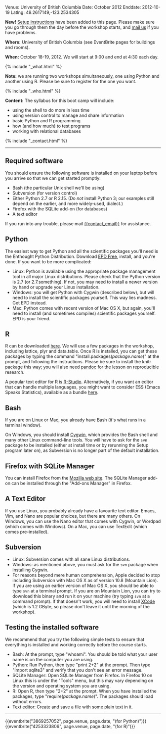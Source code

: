 Venue: University of British Columbia
Date: October 2012
Enddate: 2012-10-19
Latlng: 49.2617149,-123.2534305

<p><strong>New!</strong> <a href="#install">Setup instructions</a> have been added to this page. Please make sure you go through them the day before the workshop starts, and <a href="mailto:{{contact_email}}">mail us</a> if you have problems.</p>
<p><strong>Where:</strong> University of British Columbia (see EventBrite pages for buildings and rooms).</p>
<p><strong>When:</strong> October 18-19, 2012. We will start at 9:00 and end at 4:30 each day.</p>
{% include "_what.html" %}
<p><strong>Note:</strong> we are running two workshops simultaneously, one using Python and another using R. Please be sure to register for the one you want.</p>
{% include "_who.html" %}
<p><strong>Content:</strong> <strong></strong>The syllabus for this boot camp will include:</p>
<ul>
<li>using the shell to do more in less time</li>
<li>using version control to manage and share information</li>
<li>basic Python and R programming</li>
<li>how (and how much) to test programs</li>
<li>working with relational databases</li>
</ul>
{% include "_contact.html" %}
<hr />
<h2 id="install">Required software</h2>
<p>You should ensure the following software is installed on your laptop before you arrive so that we can get started promptly:</p>
<ul>
<li>Bash (the particular Unix shell we'll be using)</li>
<li>Subversion (for version control)</li>
<li>Either Python 2.7 or R 2.15. (Do <em>not</em> install Python 3; our examples still depend on the earlier, and more widely-used, dialect.)</li>
<li>Firefox with the SQLite add-on (for databases)</li>
<li>A text editor</li>
</ul>
<p>If you run into any trouble, please mail <a href="mailto:{{contact_email}}">{{contact_email}}</a> for assistance.</p>
<h2>Python</h2>
<p>The easiest way to get Python and all the scientific packages you'll need is the Enthought Python Distribution. Download <a href="http://www.enthought.com/products/epd_free.php">EPD Free</a>, install, and you're done. If you want to be more complicated:</p>
<ul>
<li>Linux: Python is available using the appropriate package management tool in all major Linux distributions. Please check that the Python version is 2.7 (or 2.7.something). If not, you may need to install a newer version by hand or upgrade your Linux installation.</li>
<li>Windows: you will get Python with Cygwin (described below), but will need to install the scientific packages yourself. This way lies madness. Get EPD instead.</li>
<li>Mac: Python comes with recent version of Mac OS X, but again, you'll need to install (and sometimes compiles) scientific packages yourself. EPD is your friend.</li>
</ul>
<h2>R</h2>
<p>R can be downloaded <a href="http://cran.r-project.org/">here</a>. We will use a few packages in the workshop, including lattice, plyr and data.table. Once R is installed, you can get these packages by typing the command "install.packages(<em>package.name</em>)" at the prompt, and following the instructions. Please be sure to install the knitr package this way; you will also need <a href="http://johnmacfarlane.net/pandoc/">pandoc</a> for the lesson on reproducible research.</p>
<p>A popular text editor for R is <a href="http://rstudio.org/">R-Studio</a>. Alternatively, if you want an editor that can handle multiple languages, you might want to consider ESS (Emacs Speaks Statistics), available as a bundle <a href="http://vgoulet.act.ulaval.ca/en/emacs/">here</a>.</p>
<h2>Bash</h2>
<p>If you are on Linux or Mac, you already have Bash (it's what runs in a terminal window).</p>
<p>On Windows, you should install <a href="http://www.cygwin.com/">Cygwin</a>, which provides the Bash shell and many other Linux command-line tools. You will have to ask for the <code>svn</code> package to be installed (either at install time or by rerunning the Setup program later on), as Subversion is no longer part of the default installation.</p>
<h2>Firefox with SQLite Manager</h2>
<p>You can install Firefox from the <a href="http://www.mozilla.org/">Mozilla web site</a>. The SQLite Manager add-on can be installed through the "Add-ons Manager" in Firefox.</p>
<h2>A Text Editor</h2>
<p>If you use Linux, you probably already have a favourite text editor. Emacs, Vim, and Nano are popular choices, but there are many others. On Windows, you can use the Nano editor that comes with Cygwin, or Wordpad (which comes with Windows). On a Mac, you can use TextEdit (which comes pre-installed).</p>
<h2>Subversion</h2>
<ul>
<li>Linux: Subversion comes with all sane Linux distributions.</li>
<li>Windows: as mentioned above, you must ask for the <code>svn</code> package when installing Cygwin.</li>
<li>For reasons beyond mere human comprehension, Apple decided to stop including Subversion with Mac OS X as of version 10.8 (Mountain Lion). If you are using an earlier version of Mac OS X, you should be able to type <code>svn</code> at a terminal prompt. If you are on Mountain Lion, you can try to download this binary and run it on your machine (try typing <code>svn</code> at a command prompt). If that doesn't work, you will need to install <a href="https://developer.apple.com/xcode/">XCode</a> (which is 1.2 GByte, so please don't leave it until the morning of the workshop).</li>
</ul>
<h2>Testing the installed software</h2>
<p>We recommend that you try the following simple tests to ensure that everything is installed and working correctly before the course starts.</p>
<ul>
<li>Bash: At the prompt, type "whoami". You should be told what your user name is on the computer you are using.</li>
<li>Python: Run Python, then type "print 2+2" at the prompt. Then type "import sqlite3" and verify that you don't see an error message.</li>
<li>SQLite Manager: Open SQLite Manager from Firefox. In Firefox 10 on Linux this is under the "Tools" menu, but this may vary depending on the version and operating system you are using.</li>
<li>R: Open R, then type "2+2" at the prompt. When you have installed the packages, type "require(<em>package.name</em>)". The packages should load without errors.</li>
<li>Text editor: Create and save a file with some plain text in it.</li>
</ul>
<hr />
{{eventbrite("3869257052", page.venue, page.date, "(for Python)")}}
{{eventbrite("4253323806", page.venue, page.date, "(for R)")}}
